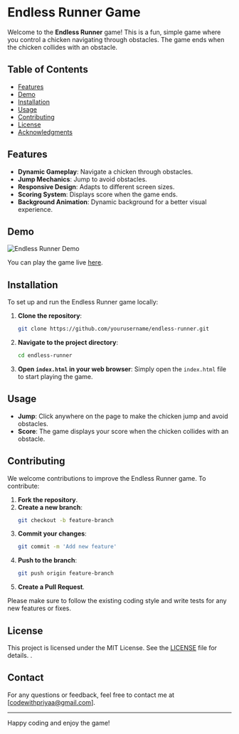# Endless Runner Game

Welcome to the **Endless Runner** game! This is a fun, simple game where you control a chicken navigating through obstacles. The game ends when the chicken collides with an obstacle. 

## Table of Contents

- [Features](#features)
- [Demo](#demo)
- [Installation](#installation)
- [Usage](#usage)
- [Contributing](#contributing)
- [License](#license)
- [Acknowledgments](#acknowledgments)

## Features

- **Dynamic Gameplay**: Navigate a chicken through obstacles.
- **Jump Mechanics**: Jump to avoid obstacles.
- **Responsive Design**: Adapts to different screen sizes.
- **Scoring System**: Displays score when the game ends.
- **Background Animation**: Dynamic background for a better visual experience.

## Demo

![Endless Runner Demo](path_to_your_demo_image.gif)

You can play the game live [here](link_to_your_live_demo).

## Installation

To set up and run the Endless Runner game locally:

1. **Clone the repository**:
    ```bash
    git clone https://github.com/yourusername/endless-runner.git
    ```

2. **Navigate to the project directory**:
    ```bash
    cd endless-runner
    ```

3. **Open `index.html` in your web browser**:
    Simply open the `index.html` file to start playing the game.

## Usage

- **Jump**: Click anywhere on the page to make the chicken jump and avoid obstacles.
- **Score**: The game displays your score when the chicken collides with an obstacle.

## Contributing

We welcome contributions to improve the Endless Runner game. To contribute:

1. **Fork the repository**.
2. **Create a new branch**:
    ```bash
    git checkout -b feature-branch
    ```
3. **Commit your changes**:
    ```bash
    git commit -m 'Add new feature'
    ```
4. **Push to the branch**:
    ```bash
    git push origin feature-branch
    ```
5. **Create a Pull Request**.

Please make sure to follow the existing coding style and write tests for any new features or fixes.

## License

This project is licensed under the MIT License. See the [LICENSE](LICENSE) file for details.
.

## Contact

For any questions or feedback, feel free to contact me at [codewithpriyaa@gmail.com].

---

Happy coding and enjoy the game!
